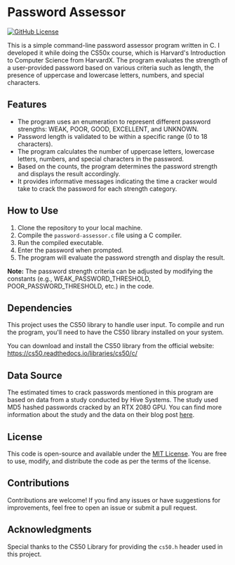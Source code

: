 # Password Assessor

[![GitHub License](https://img.shields.io/github/license/g0nchy/password-assessor)](https://github.com/g0nchy/password-assessor/blob/master/LICENSE)

This is a simple command-line password assessor program written in C. I developed it while doing the CS50x course, which is Harvard's Introduction to Computer Science from HarvardX. The program evaluates the strength of a user-provided password based on various criteria such as length, the presence of uppercase and lowercase letters, numbers, and special characters.

## Features

- The program uses an enumeration to represent different password strengths: WEAK, POOR, GOOD, EXCELLENT, and UNKNOWN.
- Password length is validated to be within a specific range (0 to 18 characters).
- The program calculates the number of uppercase letters, lowercase letters, numbers, and special characters in the password.
- Based on the counts, the program determines the password strength and displays the result accordingly.
- It provides informative messages indicating the time a cracker would take to crack the password for each strength category.

## How to Use

1. Clone the repository to your local machine.
2. Compile the `password-assessor.c` file using a C compiler.
3. Run the compiled executable.
4. Enter the password when prompted.
5. The program will evaluate the password strength and display the result.

**Note:** The password strength criteria can be adjusted by modifying the constants (e.g., WEAK_PASSWORD_THRESHOLD, POOR_PASSWORD_THRESHOLD, etc.) in the code.

## Dependencies

This project uses the CS50 library to handle user input. To compile and run the program, you'll need to have the CS50 library installed on your system.

You can download and install the CS50 library from the official website: https://cs50.readthedocs.io/libraries/cs50/c/

## Data Source

The estimated times to crack passwords mentioned in this program are based on data from a study conducted by Hive Systems. The study used MD5 hashed passwords cracked by an RTX 2080 GPU. You can find more information about the study and the data on their blog post [here](https://www.hivesystems.io/blog/are-your-passwords-in-the-green).

## License

This code is open-source and available under the [MIT License](https://opensource.org/licenses/MIT). You are free to use, modify, and distribute the code as per the terms of the license.

## Contributions

Contributions are welcome! If you find any issues or have suggestions for improvements, feel free to open an issue or submit a pull request.

## Acknowledgments

Special thanks to the CS50 Library for providing the `cs50.h` header used in this project.

